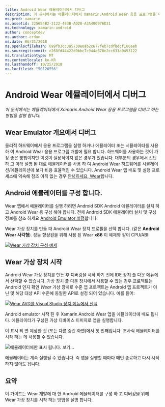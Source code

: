 ```yaml
---
title: Android Wear 에뮬레이터에서 디버그
description: 이 문서에서는 에뮬레이터에서 Xamarin.Android Wear 응용 프로그램을 디버그 하는 방법을 설명 합니다.
ms.prod: xamarin
ms.assetid: 225684B2-3122-4E3B-A028-A3A400976D31
ms.technology: xamarin-android
author: conceptdev
ms.author: crdun
ms.date: 06/21/2018
ms.openlocfilehash: 699fb3cc3a5730e8ab2c677feb7cdfbdcf106aeb
ms.sourcegitcommit: e268fd44422d0bbc7c944a678e2cc633a0493122
ms.translationtype: MT
ms.contentlocale: ko-KR
ms.lasthandoff: 10/25/2018
ms.locfileid: "50120556"
---
```

# <a name="debug-android-wear-on-an-emulator"></a>Android Wear 에뮬레이터에서 디버그

_이 문서에서는 에뮬레이터에서 Xamarin.Android Wear 응용 프로그램을 디버그 하는 방법을 설명 합니다._

## <a name="debug-wear-on-emulator-overview"></a>Wear Emulator 개요에서 디버그

물리적 하드웨어에서 응용 프로그램을 실행 하거나 에뮬레이터 또는 시뮬레이터를 사용 하 여 Android Wear 응용 프로그램 개발에 필요 합니다. 하드웨어를 사용하는 것이 가장 좋은 방법이지만 이것이 실용적이지 않은 경우가 있습니다. 대부분의 경우에서 간단 하 고 아래 설명 된 대로 에뮬레이터를 사용 하 여 Android Wear 하드웨어를 시뮬레이션/에뮬레이션에 보다 비용 효율적인 수 있습니다. Android Wear 앱 배포 및 실행 프로세스에 익숙해 참조 아직 없는 경우 [안녕하세요, Wear](~/android/wear/get-started/hello-wear.md)합니다.

## <a name="configure-the-android-emulator"></a>Android 에뮬레이터를 구성 합니다.

Wear 앱에서 에뮬레이터를 실행 하려면 Android SDK Android 에뮬레이터를 설치 하 고 Android Wear 용 구성 해야 합니다. 전체 Android SDK 에뮬레이터 설치 및 구성 정보를 참조 하세요 [Android Emulator 설정](~/android/get-started/installation/android-emulator/index.md)합니다.

Wear 가상 장치를 만들 때 Android Wear 장치 프로필을 선택 합니다. (같은 **Android Wear 사각형**). 성능 향상된을 위해 사용 된 Wear **x86** 이 예제와 같이 CPU/ABI:

[![Wear 가상 장치 구성 예제](debug-on-emulator-images/01-wear-avd-example-sml.png)](debug-on-emulator-images/01-wear-avd-example.png#lightbox)


## <a name="launch-the-wear-virtual-device"></a>Wear 가상 장치 시작 

Android Wear 가상 장치를 만든 후 디버깅을 시작 하기 전에 IDE 장치 풀 다운 메뉴에서 선택할 수 있습니다. 가상 장치 풀 다운 장치에서 사용할 수 없는 경우 프로젝트는 Android 인지 확인 *Wear* 가상 장치로 수준 앱 프로젝트는 Android 앱 프로젝트가 아닌 및 해당 대상 API 수준에 동일한 API로 설정 되어 있습니다. 예를 들어:

[![Wear AVD를 Visual Studio 장치 메뉴에서 선택](debug-on-emulator-images/vs/choose-wear-sim.png)](debug-on-emulator-images/vs/choose-wear-sim.png#lightbox)

Android emulator 시작 된 후 Xamarin.Android Wear 앱을 에뮬레이터에 배포 됩니다. 에뮬레이터가 구성된 가상 디바이스 이미지로 앱을 실행합니다.

이 표시 되 면 예상한 것 (또는 다른 중간 화면)에서 첫 번째입니다. 조사식 에뮬레이터를 시작 하는 데 사용할 수 있습니다. 

![에뮬레이터에만 표시 됩니다. 보기...](debug-on-emulator-images/please-wait.png)

에뮬레이터는 계속 실행될 수 있습니다. 즉 앱을 실행할 때마다 매번 종료하고 다시 시작하지 않아도 됩니다.

 
## <a name="summary"></a>요약
 
이 가이드는 Wear 개발에 대 한 Android 에뮬레이터를 구성 하 고 디버깅을 위해 Wear 가상 장치를 시작 하는 방법을 설명 합니다.
